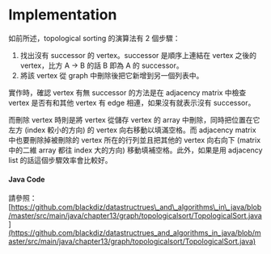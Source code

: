 # Implementation

如前所述，topological sorting 的演算法有 2 個步驟：

1. 找出沒有 successor 的 vertex。successor 是順序上連結在 vertex 之後的 vertex，比方 A -&gt; B 的話 B 即為 A 的 successor。
2. 將該 vertex 從 graph 中刪除後把它新增到另一個列表中。

實作時，確認 vertex 有無 successor 的方法是在 adjacency matrix 中檢查 vertex 是否有和其他 vertex 有 edge 相連，如果沒有就表示沒有 successor。

而刪除 vertex 時則是將 vertex 從儲存 vertex 的 array 中刪除，同時把位置在它左方 \(index 較小的方向\) 的 vertex 向右移動以填滿空格。而 adjacency matrix 中也要刪除掉被刪除的 vertex 所在的行列並且把其他的 vertex 向右向下 \(matrix 中的二維 array 都往 index 大的方向\) 移動填補空格。此外，如果是用 adjacency list 的話這個步驟效率會比較好。

#### Java Code

請參照：[https://github.com/blackdiz/datastructrues\_and\_algorithms\_in\_java/blob/master/src/main/java/chapter13/graph/topologicalsort/TopologicalSort.java](https://github.com/blackdiz/datastructrues_and_algorithms_in_java/blob/master/src/main/java/chapter13/graph/topologicalsort/TopologicalSort.java)



